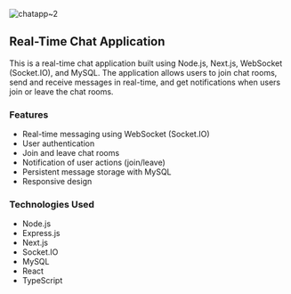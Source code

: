 
![chatapp~2](https://github.com/user-attachments/assets/255e7710-4746-4ab4-be49-fe37bce342f6)

## Real-Time Chat Application

This is a real-time chat application built using Node.js, Next.js, WebSocket (Socket.IO), and MySQL. The application allows users to join chat rooms, send and receive messages in real-time, and get notifications when users join or leave the chat rooms.

### Features
- Real-time messaging using WebSocket (Socket.IO)
- User authentication
- Join and leave chat rooms
- Notification of user actions (join/leave)
- Persistent message storage with MySQL
- Responsive design

### Technologies Used
- Node.js
- Express.js
- Next.js
- Socket.IO
- MySQL
- React
- TypeScript
